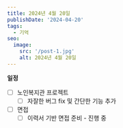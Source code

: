 ```yaml
---
title: 2024년 4월 20일
publishDate: '2024-04-20'
tags:
  - 기억
seo:
  image:
    src: '/post-1.jpg'
    alt: 2024년 4월 20일
---
```


**일정**

- [ ] 노인복지관 프로젝트
  - [ ] 자잘한 버그 fix 및 간단한 기능 추가
- [ ] 면접
  - [ ] 이력서 기반 면접 준비 - 진행 중
